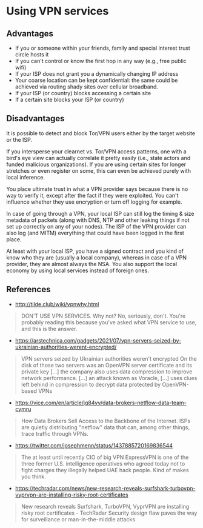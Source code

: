 # Using VPN services

## Advantages

* If you or someone within your friends, family and special interest trust circle hosts it
* If you can't control or know the first hop in any way (e.g., free public wifi)
* If your ISP does not grant you a dynamically changing IP address
* Your coarse location can be kept confidential: the same could be achieved via routing shady sites over cellular broadband.
* If your ISP (or country) blocks accessing a certain site
* If a certain site blocks your ISP (or country)

## Disadvantages

It is possible to detect and block Tor/VPN users either by the target website or the ISP.

If you intersperse your clearnet vs. Tor/VPN access patterns, one with a bird's eye view can actually correlate it pretty easily (i.e., state actors and funded malicious organizations). If you are using certain sites for longer stretches or even register on some, this can even be achieved purely with local inference.

You place ultimate trust in what a VPN provider says because there is no way to verify it, except after the fact if they were exploited. You can't influence whether they use encryption or turn off logging for example.

In case of going through a VPN, your local ISP can still log the timing & size metadata of packets (along with DNS, NTP and other leaking things if not set up correctly on any of your nodes). The ISP of the VPN provider can also log (and MITM) everything that could have been logged in the first place.

At least with your local ISP, you have a signed contract and you kind of know who they are (usually a local company), whereas in case of a VPN provider, they are almost always the NSA. You also support the local economy by using local services instead of foreign ones.

## References

- http://tilde.club/wiki/vpnwhy.html

> DON'T USE VPN SERVICES. Why not?
> No, seriously, don't. You're probably reading this because you've asked what VPN service to use, and this is the answer.

- https://arstechnica.com/gadgets/2021/07/vpn-servers-seized-by-ukrainian-authorities-werent-encrypted/

> VPN servers seized by Ukrainian authorities weren't encrypted
> On the disk of those two servers was an OpenVPN server certificate and its private key [...] the company also uses data compression to improve network performance. [...] an attack known as Voracle, [...] uses clues left behind in compression to decrypt data protected by OpenVPN-based VPNs

- https://vice.com/en/article/jg84yy/data-brokers-netflow-data-team-cymru

> How Data Brokers Sell Access to the Backbone of the Internet.
> ISPs are quietly distributing "netflow" data that can, among other things, trace traffic through VPNs.

- https://twitter.com/josephmenn/status/1437885720169836544

> The at least until recently CIO of big VPN ExpressVPN is one of the three former U.S. intelligence operatives who agreed today not to fight charges they illegally helped UAE hack people. Kind of makes you think.

- https://techradar.com/news/new-research-reveals-surfshark-turbovpn-vyprvpn-are-installing-risky-root-certificates

> New research reveals Surfshark, TurboVPN, VyprVPN are installing risky root certificates - TechRadar
> Security design flaw paves the way for surveillance or man-in-the-middle attacks
